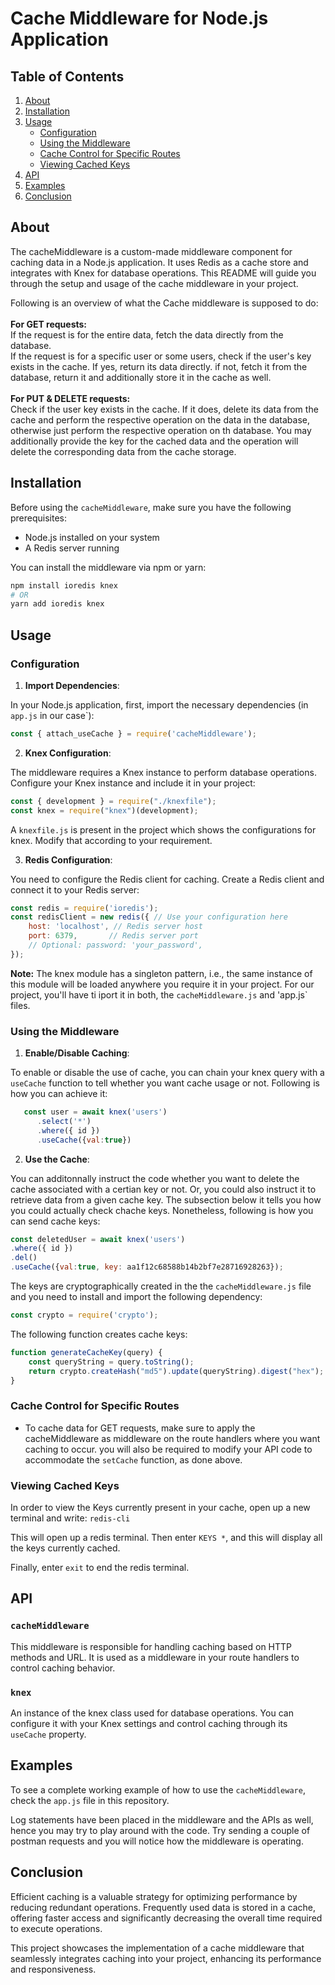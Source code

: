
# Cache Middleware for Node.js Application


## Table of Contents
1. [About](#about)
2. [Installation](#installation)
3. [Usage](#usage)
   - [Configuration](#configuration)
   - [Using the Middleware](#using-the-middleware)
   - [Cache Control for Specific Routes](#cache-control-for-specific-routes)
   - [Viewing Cached Keys](#viewing-cached-keys)
4. [API](#api)
5. [Examples](#examples)
5. [Conclusion](#conclusion)


## About

The cacheMiddleware is a custom-made middleware component for caching data in a Node.js application. It uses Redis as a cache store and integrates with Knex for database operations. This README will guide you through the setup and usage of the cache middleware in your project.

Following is an overview of what the Cache middleware is supposed to do:\
\
**For GET requests:**\
If the request is for the entire data, fetch the data directly from the database.\
If the request is for a specific user or some users, check if the user's key exists in the cache. If yes, return its data directly. if not, fetch it from the database, return it and additionally store it in the cache as well.\
\
**For PUT & DELETE requests:**\
Check if the user key exists in the cache. If it does, delete its data from the cache and perform the respective operation on the data in the database, otherwise just perform the respective operation on th database. You may additionally provide the key for the cached data and the operation will delete the corresponding data from the cache storage.



## Installation

Before using the `cacheMiddleware`, make sure you have the following prerequisites:

- Node.js installed on your system
- A Redis server running

You can install the middleware via npm or yarn:

```bash
npm install ioredis knex
# OR
yarn add ioredis knex
```


## Usage

### Configuration

1. **Import Dependencies**:

In your Node.js application, first, import the necessary dependencies (in `app.js` in our case`):

```javascript
const { attach_useCache } = require('cacheMiddleware');
```


2. **Knex Configuration**:

The middleware requires a Knex instance to perform database operations. Configure your Knex instance and include it in your project:

```javascript
const { development } = require("./knexfile");
const knex = require("knex")(development);
```
A `knexfile.js` is present in the project which shows the configurations for knex. Modify that according to your requirement.

3. **Redis Configuration**:

You need to configure the Redis client for caching. Create a Redis client and connect it to your Redis server:

```javascript
const redis = require('ioredis');
const redisClient = new redis({ // Use your configuration here
    host: 'localhost', // Redis server host
    port: 6379,       // Redis server port
    // Optional: password: 'your_password',
});
```

**Note:** The knex module has a singleton pattern, i.e., the same instance of this module will be loaded anywhere you require it in your project. For our project, you'll have ti iport it in both, the `cacheMiddleware.js` and 'app.js` files.

### Using the Middleware

1. **Enable/Disable Caching**:

To enable or disable the use of cache, you can chain your knex query with a `useCache` function to tell whether you want cache usage or not.
Following is how you can achieve it:

```javascript
   const user = await knex('users')
      .select('*')
      .where({ id })
      .useCache({val:true})
```
2. **Use the Cache**:

You can additonnally instruct the code whether you want to delete the cache associated with a certian key or not. Or, you could also instruct it to retrieve data from a given cache key. The subsection below it tells you how you could actually check chache keys. Nonetheless, following is how you can send cache keys:

```javascript
const deletedUser = await knex('users')
.where({ id })
.del()
.useCache({val:true, key: aa1f12c68588b14b2bf7e28716928263});
```

The keys are cryptographically created in the the  `cacheMiddleware.js` file and you need to install and import the following dependency:

```javascript
const crypto = require('crypto');
```

The following function creates cache keys:

```javascript
function generateCacheKey(query) {
    const queryString = query.toString();
    return crypto.createHash("md5").update(queryString).digest("hex");
}
```



### Cache Control for Specific Routes

- To cache data for GET requests, make sure to apply the cacheMiddleware as middleware on the route handlers where you want caching to occur. you will also be required to modify your API code to accommodate the `setCache` function, as done above.



### Viewing Cached Keys

In order to view the Keys currently present in your cache, open up a new terminal and write:
`redis-cli`

This will open up a redis terminal. Then enter `KEYS *`, and this will display all the keys currently cached.

Finally, enter `exit` to end the redis terminal.



## API

### `cacheMiddleware`

This middleware is responsible for handling caching based on HTTP methods and URL. It is used as a middleware in your route handlers to control caching behavior.



### `knex`

An instance of the knex class used for database operations. You can configure it with your Knex settings and control caching through its `useCache` property.


## Examples

To see a complete working example of how to use the `cacheMiddleware`, check the `app.js` file in this repository.

Log statements have been placed in the middleware and the APIs as well, hence you may try to play around with the code. 
Try sending a couple of postman requests and you will notice how the middleware is operating.



## Conclusion
Efficient caching is a valuable strategy for optimizing performance by reducing redundant operations. Frequently used data is stored in a cache, offering faster access and significantly decreasing the overall time required to execute operations.

This project showcases the implementation of a cache middleware that seamlessly integrates caching into your project, enhancing its performance and responsiveness.